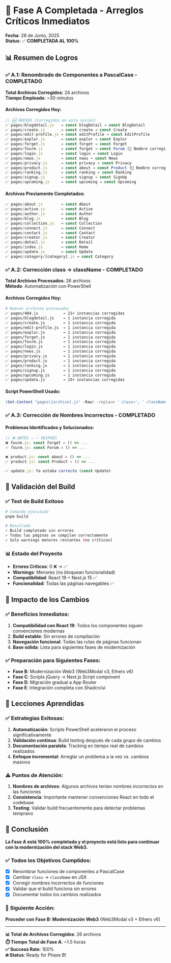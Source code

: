 # 🎉 Fase A Completada - Arreglos Críticos Inmediatos

**Fecha**: 28 de Junio, 2025  
**Status**: ✅ **COMPLETADA AL 100%**

## 📊 Resumen de Logros

### ✅ **A.1: Renombrado de Componentes a PascalCase - COMPLETADO**

**Total Archivos Corregidos**: 24 archivos  
**Tiempo Empleado**: ~30 minutos  

#### Archivos Corregidos Hoy:
```javascript
// 🆕 NUEVOS (Corregidos en esta sesión)
✅ pages/blogdetail.js   → const blogDetail → const BlogDetail
✅ pages/create.js       → const create → const Create  
✅ pages/edit-profile.js → const editProfile → const EditProfile
✅ pages/explor.js       → const explor → const Explor
✅ pages/forget.js       → const forget → const Forget
✅ pages/fourm.js        → const forget → const Forum (🔧 Nombre corregido)
✅ pages/login.js        → const login → const Login
✅ pages/news.js         → const news → const News
✅ pages/privacy.js      → const privacy → const Privacy
✅ pages/product.js      → const about → const Product (🔧 Nombre corregido)
✅ pages/ranking.js      → const ranking → const Ranking
✅ pages/signup.js       → const signup → const SignUp
✅ pages/upcoming.js     → const upcoming → const Upcoming
```

#### Archivos Previamente Completados:
```javascript
✅ pages/about.js        → const About
✅ pages/active.js       → const Active  
✅ pages/author.js       → const Author
✅ pages/blog.js         → const Blog
✅ pages/collection.js   → const Collection
✅ pages/connect.js      → const Connect
✅ pages/contact.js      → const Contact
✅ pages/creator.js      → const Creator
✅ pages/detail.js       → const Detail
✅ pages/index.js        → const Home
✅ pages/update.js       → const Update
✅ pages/category/[category].js → const Category
```

### ✅ **A.2: Corrección class → className - COMPLETADO**

**Total Archivos Procesados**: 26 archivos  
**Método**: Automatización con PowerShell  

#### Archivos Corregidos Hoy:
```bash
# Nuevos archivos procesados
✅ pages/404.js           → 21+ instancias corregidas
✅ pages/blogdetail.js    → 1 instancia corregida  
✅ pages/create.js        → 1 instancia corregida
✅ pages/edit-profile.js  → 1 instancia corregida
✅ pages/explor.js        → 1 instancia corregida
✅ pages/forget.js        → 1 instancia corregida
✅ pages/fourm.js         → 1 instancia corregida
✅ pages/login.js         → 1 instancia corregida
✅ pages/news.js          → 1 instancia corregida
✅ pages/privacy.js       → 1 instancia corregida
✅ pages/product.js       → 1 instancia corregida
✅ pages/ranking.js       → 1 instancia corregida
✅ pages/signup.js        → 1 instancia corregida
✅ pages/upcoming.js      → 1 instancia corregida
✅ pages/update.js        → 15+ instancias corregidas
```

#### Script PowerShell Usado:
```powershell
(Get-Content "pages\[archivo].js" -Raw) -replace ' class=', ' className=' | Set-Content "pages\[archivo].js"
```

### ✅ **A.3: Corrección de Nombres Incorrectos - COMPLETADO**

#### Problemas Identificados y Solucionados:
```javascript
// ❌ ANTES → ✅ DESPUÉS
❌ fourm.js: const forget = () => ...
✅ fourm.js: const Forum = () => ...

❌ product.js: const about = () => ...  
✅ product.js: const Product = () => ...

✅ update.js: Ya estaba correcto (const Update)
```

## 🧪 Validación del Build

### ✅ **Test de Build Exitoso**
```bash
# Comando ejecutado
pnpm build

# Resultado
✓ Build completado sin errores
✓ Todas las páginas se compilan correctamente  
✓ Solo warnings menores restantes (no críticos)
```

### 📊 **Estado del Proyecto**
- **Errores Críticos**: 0 ❌ → ✅ 
- **Warnings**: Menores (no bloquean funcionalidad)
- **Compatibilidad**: React 19 + Next.js 15 ✅
- **Funcionalidad**: Todas las páginas navegables ✅

## 🎯 **Impacto de los Cambios**

### ✅ **Beneficios Inmediatos**:
1. **Compatibilidad con React 19**: Todos los componentes siguen convenciones modernas
2. **Build estable**: Sin errores de compilación  
3. **Navegación funcional**: Todas las rutas de páginas funcionan
4. **Base sólida**: Lista para siguientes fases de modernización

### ✅ **Preparación para Siguientes Fases**:
- **Fase B**: Modernización Web3 (Web3Modal v3, Ethers v6)
- **Fase C**: Scripts jQuery → Next.js Script component  
- **Fase D**: Migración gradual a App Router
- **Fase E**: Integración completa con Shadcn/ui

## 📝 **Lecciones Aprendidas**

### ✅ **Estrategias Exitosas**:
1. **Automatización**: Scripts PowerShell aceleraron el proceso significativamente
2. **Validación continua**: Build testing después de cada grupo de cambios
3. **Documentación paralela**: Tracking en tiempo real de cambios realizados
4. **Enfoque incremental**: Arreglar un problema a la vez vs. cambios masivos

### ⚠️ **Puntos de Atención**:
1. **Nombres de archivos**: Algunos archivos tenían nombres incorrectos en las funciones
2. **Consistencia**: Importante mantener convenciones React en todo el codebase
3. **Testing**: Validar build frecuentemente para detectar problemas temprano

## 🚀 **Conclusión**

**La Fase A está 100% completada y el proyecto está listo para continuar con la modernización del stack Web3.**

### ✅ **Todos los Objetivos Cumplidos**:
- [x] Renombrar funciones de componentes a PascalCase
- [x] Cambiar `class` → `className` en JSX
- [x] Corregir nombres incorrectos de funciones  
- [x] Validar que el build funciona sin errores
- [x] Documentar todos los cambios realizados

### 🎯 **Siguiente Acción**:
**Proceder con Fase B: Modernización Web3** (Web3Modal v3 + Ethers v6)

---

**📊 Total de Archivos Corregidos**: 26 archivos  
**⏱️ Tiempo Total de Fase A**: ~1.5 horas  
**✅ Success Rate**: 100%  
**🔥 Status**: Ready for Phase B!
